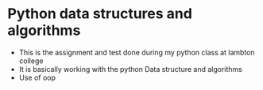 # Python data structures and algorithms
- This is the assignment and test done during my python class at lambton college
- It is basically working with the python Data structure and algorithms
- Use of oop